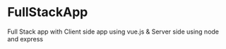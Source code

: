 # FullStackApp
Full Stack app with Client side app using vue.js &amp; Server side using node and express
